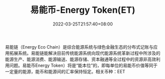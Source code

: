 ﻿---
weight: 
title: "易能币-Energy Token(ET)"
description: "易能链（Energy Eco Chain）是综合能源系统与绿色金融生态的分布式记账与应用拓展系统"
date: 2022-03-25T21:57:40+08:00
lastmod: 2022-03-25T16:45:40+08:00
draft: false
authors: ["Metabd"]
featuredImage: "yinengbi-energy-tokenet.webp"
link: ""
tags: ["数字代币","易能币-Energy Token(ET)"]
categories: ["navigation"]
navigation: ["数字代币"]
lightgallery: true
toc: true
pinned: false
recommend: false
recommend1: false
---
易能链（Energy Eco Chain）是综合能源系统与绿色金融生态的分布式记账与应用拓展系统。易能链能解决目前传统能源系统向现代能源系统革新过程中所涉及的能源生产、能源消费、能源输送、能源存储、资本融通等全过程中的资源非高效利用问题。易能币Energy Token）将是“能本位”的，即每单位的易能币价值等同于一定量的能源，能币和能源间的汇率保持恒定。相关币种：EET

